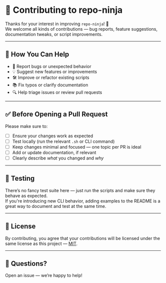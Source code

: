 # 🤝 Contributing to repo-ninja

Thanks for your interest in improving `repo-ninja`! 🚀  
We welcome all kinds of contributions — bug reports, feature suggestions, documentation tweaks, or script improvements.

---

## 🧠 How You Can Help

- 🐞 Report bugs or unexpected behavior
- 💡 Suggest new features or improvements
- 🛠 Improve or refactor existing scripts
- 📚 Fix typos or clarify documentation
- 🔍 Help triage issues or review pull requests

---

## ✅ Before Opening a Pull Request

Please make sure to:

- [ ] Ensure your changes work as expected
- [ ] Test locally (run the relevant `.sh` or CLI command)
- [ ] Keep changes minimal and focused — one topic per PR is ideal
- [ ] Add or update documentation, if relevant
- [ ] Clearly describe _what_ you changed and _why_

---

## 🧪 Testing

There’s no fancy test suite here — just run the scripts and make sure they behave as expected.  
If you're introducing new CLI behavior, adding examples to the README is a great way to document and test at the same time.

---

## 📄 License

By contributing, you agree that your contributions will be licensed under the same license as this project — [MIT](LICENSE).

---

## 💬 Questions?

Open an issue — we’re happy to help!
